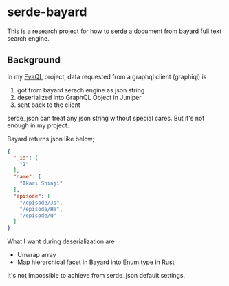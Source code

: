 # serde-bayard

This is a research project for how to [serde](https://github.com/serde-rs/serde) a document from [bayard](https://github.com/bayard-search/bayard) full text search engine.

## Background

In my [EvaQL](https://github.com/brainvader/EvaQL)  project, data requested from a graphql client (graphiql) is

1. got from bayard serach engine as json string
2. deserialized into GraphQL Object in Juniper
3. sent back to the client

serde_json can treat any json string without special cares. But it's not enough in my project.

Bayard returns json like below;

```json
{
  "_id": [
    "1"
  ],
  "name": [
    "Ikari Shinji"
  ],
  "episode": [
    "/episode/Jo",
    "/episode/Ha",
    "/episode/Q"
  ]
}
```

What I want during deserialization are

* Unwrap array
* Map hierarchical facet in Bayard into Enum type in Rust

It's not impossible to achieve from serde_json default settings.